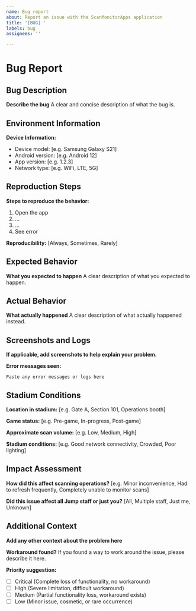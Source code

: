 ```yaml
---
name: Bug report
about: Report an issue with the ScanMonitorApps application
title: '[BUG] '
labels: bug
assignees: ''

---
```


# Bug Report

## Bug Description
**Describe the bug**
A clear and concise description of what the bug is.

## Environment Information
**Device Information:**
- Device model: [e.g. Samsung Galaxy S21]
- Android version: [e.g. Android 12]
- App version: [e.g. 1.2.3]
- Network type: [e.g. WiFi, LTE, 5G]

## Reproduction Steps
**Steps to reproduce the behavior:**
1. Open the app
2. ...
3. ...
4. See error

**Reproducibility:** [Always, Sometimes, Rarely]

## Expected Behavior
**What you expected to happen**
A clear description of what you expected to happen.

## Actual Behavior
**What actually happened**
A clear description of what actually happened instead.

## Screenshots and Logs
**If applicable, add screenshots to help explain your problem.**

**Error messages seen:**
```
Paste any error messages or logs here
```

## Stadium Conditions
**Location in stadium:** [e.g. Gate A, Section 101, Operations booth]

**Game status:** [e.g. Pre-game, In-progress, Post-game]

**Approximate scan volume:** [e.g. Low, Medium, High]

**Stadium conditions:** [e.g. Good network connectivity, Crowded, Poor lighting]

## Impact Assessment
**How did this affect scanning operations?**
[e.g. Minor inconvenience, Had to refresh frequently, Completely unable to monitor scans]

**Did this issue affect all Jump staff or just you?**
[All, Multiple staff, Just me, Unknown]

## Additional Context
**Add any other context about the problem here**

**Workaround found?**
If you found a way to work around the issue, please describe it here.

**Priority suggestion:**
- [ ] Critical (Complete loss of functionality, no workaround)
- [ ] High (Severe limitation, difficult workaround)
- [ ] Medium (Partial functionality loss, workaround exists)
- [ ] Low (Minor issue, cosmetic, or rare occurrence)